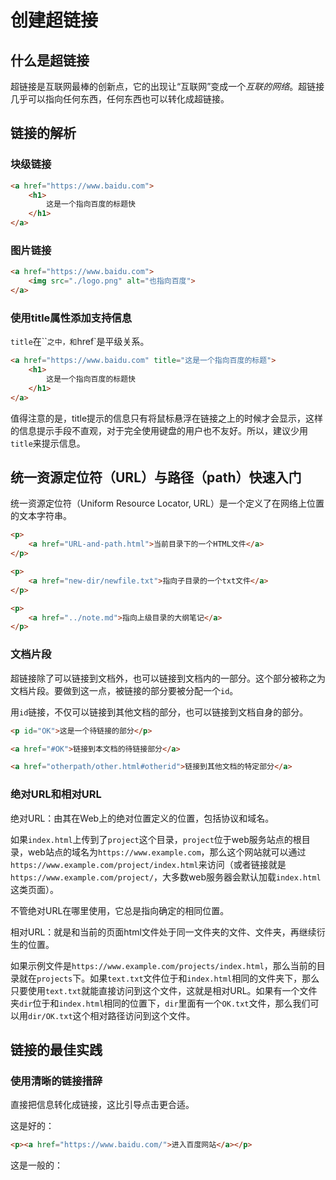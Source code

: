 # 创建超链接

## 什么是超链接

超链接是互联网最棒的创新点，它的出现让“互联网”变成一个*互联的网络*。超链接几乎可以指向任何东西，任何东西也可以转化成超链接。

## 链接的解析

### 块级链接

```html
<a href="https://www.baidu.com">
    <h1>
        这是一个指向百度的标题快
    </h1>
</a>
```

### 图片链接

```html
<a href="https://www.baidu.com">
    <img src="./logo.png" alt="也指向百度">
</a>
```

### 使用title属性添加支持信息

`title`在``<a>`之中，和`href`是平级关系。

```html
<a href="https://www.baidu.com" title="这是一个指向百度的标题">
    <h1>
        这是一个指向百度的标题快
    </h1>
</a>
```

值得注意的是，title提示的信息只有将鼠标悬浮在链接之上的时候才会显示，这样的信息提示手段不直观，对于完全使用键盘的用户也不友好。所以，建议少用`title`来提示信息。

## 统一资源定位符（URL）与路径（path）快速入门

统一资源定位符（Uniform Resource Locator, URL）是一个定义了在网络上位置的文本字符串。

```html
<p>
    <a href="URL-and-path.html">当前目录下的一个HTML文件</a>
</p>

<p>
    <a href="new-dir/newfile.txt">指向子目录的一个txt文件</a>
</p>

<p>
    <a href="../note.md">指向上级目录的大纲笔记</a>
</p>
```

### 文档片段

超链接除了可以链接到文档外，也可以链接到文档内的一部分。这个部分被称之为文档片段。要做到这一点，被链接的部分要被分配一个`id`。

用`id`链接，不仅可以链接到其他文档的部分，也可以链接到文档自身的部分。

```html
<p id="OK">这是一个待链接的部分</p>

<a href="#OK">链接到本文档的待链接部分</a>

<a href="otherpath/other.html#otherid">链接到其他文档的特定部分</a>
```

### 绝对URL和相对URL

绝对URL：由其在Web上的绝对位置定义的位置，包括协议和域名。

如果`index.html`上传到了`project`这个目录，`project`位于web服务站点的根目录，web站点的域名为`https://www.example.com`，那么这个网站就可以通过`https://www.example.com/project/index.html`来访问（或者链接就是`https://www.example.com/project/`，大多数web服务器会默认加载`index.html`这类页面）。

不管绝对URL在哪里使用，它总是指向确定的相同位置。

相对URL：就是和当前的页面html文件处于同一文件夹的文件、文件夹，再继续衍生的位置。

如果示例文件是`https://www.example.com/projects/index.html`，那么当前的目录就在`projects`下。如果`text.txt`文件位于和`index.html`相同的文件夹下，那么只要使用`text.txt`就能直接访问到这个文件，这就是相对URL。如果有一个文件夹`dir`位于和`index.html`相同的位置下，`dir`里面有一个`OK.txt`文件，那么我们可以用`dir/OK.txt`这个相对路径访问到这个文件。

## 链接的最佳实践

### 使用清晰的链接措辞

直接把信息转化成链接，这比引导点击更合适。

这是好的：

```html
<p><a href="https://www.baidu.com/">进入百度网站</a></p>
```
这是一般的：


